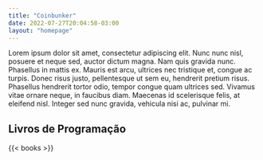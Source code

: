 ```yaml
---
title: "Coinbunker"
date: 2022-07-27T20:04:58-03:00
layout: "homepage"
---
```

Lorem ipsum dolor sit amet, consectetur adipiscing elit. Nunc nunc nisl, posuere et neque sed, auctor dictum magna. Nam quis gravida nunc. Phasellus in mattis ex. Mauris est arcu, ultrices nec tristique et, congue ac turpis. Donec risus justo, pellentesque ut sem eu, hendrerit pretium risus. Phasellus hendrerit tortor odio, tempor congue quam ultrices sed. Vivamus vitae ornare neque, in faucibus diam. Maecenas id scelerisque felis, at eleifend nisl. Integer sed nunc gravida, vehicula nisi ac, pulvinar mi.
<h2>Livros de Programação</h2>
<section class="book-section">
{{< books >}}
</section>
